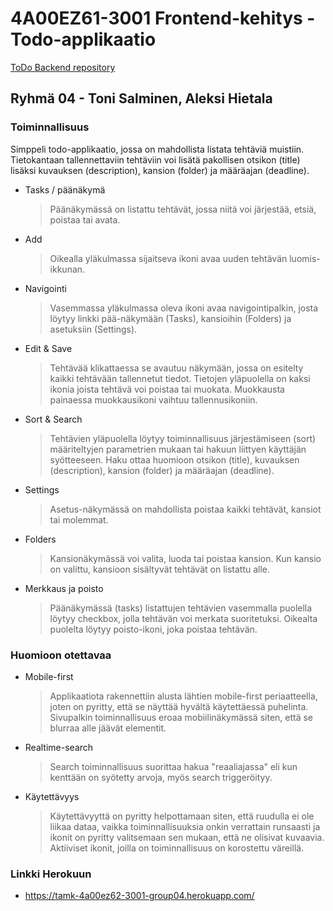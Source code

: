 # 4A00EZ61-3001 Frontend-kehitys - Todo-applikaatio

[ToDo Backend repository](https://github.com/Apluri/todoBackend)

## Ryhmä 04 - Toni Salminen, Aleksi Hietala

### Toiminnallisuus

Simppeli todo-applikaatio, jossa on mahdollista listata tehtäviä muistiin.  
Tietokantaan tallennettaviin tehtäviin voi lisätä pakollisen otsikon (title) lisäksi kuvauksen (description), kansion (folder) ja määräajan (deadline).

- Tasks / päänäkymä
  > Päänäkymässä on listattu tehtävät, jossa niitä voi järjestää, etsiä, poistaa tai avata.
- Add
  > Oikealla yläkulmassa sijaitseva ikoni avaa uuden tehtävän luomis-ikkunan.
- Navigointi
  > Vasemmassa yläkulmassa oleva ikoni avaa navigointipalkin, josta löytyy linkki pää-näkymään (Tasks), kansioihin (Folders) ja asetuksiin (Settings).
- Edit & Save
  > Tehtävää klikattaessa se avautuu näkymään, jossa on esitelty kaikki tehtävään tallennetut tiedot. Tietojen yläpuolella on kaksi ikonia joista tehtävä voi poistaa tai muokata. Muokkausta painaessa muokkausikoni vaihtuu tallennusikoniin.
- Sort & Search
  > Tehtävien yläpuolella löytyy toiminnallisuus järjestämiseen (sort) määriteltyjen parametrien mukaan tai hakuun liittyen käyttäjän syötteeseen. Haku ottaa huomioon otsikon (title), kuvauksen (description), kansion (folder) ja määräajan (deadline).
- Settings

  > Asetus-näkymässä on mahdollista poistaa kaikki tehtävät, kansiot tai molemmat.

- Folders

  > Kansionäkymässä voi valita, luoda tai poistaa kansion. Kun kansio on valittu, kansioon sisältyvät tehtävät on listattu alle.

- Merkkaus ja poisto
  > Päänäkymässä (tasks) listattujen tehtävien vasemmalla puolella löytyy checkbox, jolla tehtävän voi merkata suoritetuksi. Oikealta puolelta löytyy poisto-ikoni, joka poistaa tehtävän.

### Huomioon otettavaa

- Mobile-first
  > Applikaatiota rakennettiin alusta lähtien mobile-first periaatteella, joten on pyritty, että se näyttää hyvältä käytettäessä puhelinta. Sivupalkin toiminnallisuus eroaa mobiilinäkymässä siten, että se blurraa alle jäävät elementit.
- Realtime-search
  > Search toiminnallisuus suorittaa hakua "reaaliajassa" eli kun kenttään on syötetty arvoja, myös search triggeröityy.
- Käytettävyys
  > Käytettävyyttä on pyritty helpottamaan siten, että ruudulla ei ole liikaa dataa, vaikka toiminnallisuuksia onkin verrattain runsaasti ja ikonit on pyritty valitsemaan sen mukaan, että ne olisivat kuvaavia. Aktiiviset ikonit, joilla on toiminnallisuus on korostettu väreillä.

### Linkki Herokuun

- https://tamk-4a00ez62-3001-group04.herokuapp.com/
